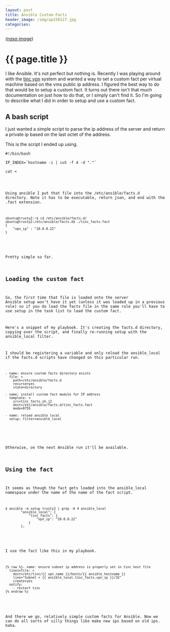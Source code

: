 ```yaml
---
layout: post
title: Ansible Custom Facts
header_image: /img/ap150127.jpg
categories:
---
```


_([nasa image](http://apod.nasa.gov/apod/ap150127.html)_)

# {{ page.title }}

I like Ansible. It's not perfect but nothing is. Recently I was playing around with the [tinc vpn](https://github.com/ccollicutt/ansible-tinc) system and wanted a way to set a custom fact per virtual machine based on the vms public ip address. I figured the best way to do that would be to setup a custom fact. It turns out there isn't that much documentation on just how to do that, or I simply can't find it. So I'm going to describe what I did in order to setup and use a custom fact.

## A bash script

I just wanted a simple script to parse the ip address of the server and return a private ip based on the last octet of the address.

This is the script I ended up using.

<pre>
<code>#!/bin/bash

IP_INDEX=`hostname -i | cut -f 4 -d "."`

cat <<EOF
{
    "vpn_ip" : "10.0.0.$IP_INDEX"
}
EOF
</code>
</pre>

Using ansible I put that file into the /etc/ansible/facts.d directory. Note it has to be executable, return json, and end with the .fact extension.

<pre>
<code>ubuntu@trusty2:~$ cd /etc/ansible/facts.d/
ubuntu@trusty2:/etc/ansible/facts.d$ ./tinc_facts.fact
{
    "vpn_ip" : "10.0.0.22"
}
</code>
</pre>

Pretty simple so far.

## Loading the custom fact

So, the *first time* that file is loaded onto the server Ansible setup won't have it yet (unless it was loaded up in a previous role)  so if you do load the facts file in the same role you'll have to use setup in the task list to load the custom fact.

Here's a snippet of my playbook. It's creating the facts.d directory, copying over the script, and finally re-running setup with the ansible_local filter.

I should be registering a variable and only reload the ansible_local if the facts.d scripts have changed on this particular run.

<pre>
<code>- name: ensure custom facts directory exists
  file: >
    path=/etc/ansible/facts.d
    recurse=yes
    state=directory

- name: install custom fact module for IP address
  template: >
    src=tinc_facts.sh.j2
    dest=/etc/ansible/facts.d/tinc_facts.fact
    mode=0755

- name: reload ansible_local
  setup: filter=ansible_local

</code>
</pre>

Otherwise, on the next Ansible run it'll be available.

## Using the fact

It seems as though the fact gets loaded into the ansible_local namespace under the name of the name of the fact script.

<pre>
<code>$ ansible -m setup trusty2 | grep -A 4 ansible_local
        "ansible_local": {
            "tinc_facts": {
                "vpn_ip": "10.0.0.22"
            }
        },
</code>
</pre>

I use the fact like this in my playbook.

<pre>
<code>{% raw %}- name: ensure subnet ip address is properly set in tinc host file
  lineinfile: >
    dest=/etc/tinc/{{ vpn_name }}/hosts/{{ ansible_hostname }}
    line="Subnet = {{ ansible_local.tinc_facts.vpn_ip }}/32"
    create=yes
  notify:
    - restart tinc
{% endraw %}
</code>
</pre>

And there we go, relatively simple custom facts for Ansible. Now we can do all sorts of silly things like make new ips based on old ips. haha.
